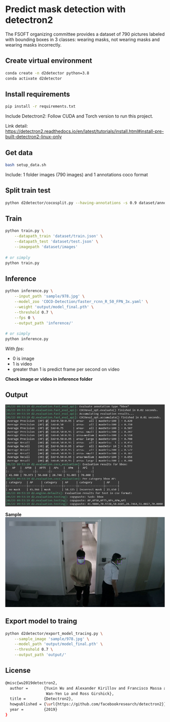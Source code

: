 # Predict mask detection with detectron2

The FSOFT organizing committee provides a dataset of 790 pictures labeled with bounding boxes in 3 classes: wearing masks, not wearing masks and wearing masks incorrectly.

## Create virtual environment
```bash
conda create -n d2detector python=3.8
conda activate d2detector
```

## Install requirements
```bash
pip install -r requirements.txt
```
Include Detectron2: Follow CUDA and Torch version to run this project.

Link detail: https://detectron2.readthedocs.io/en/latest/tutorials/install.html#install-pre-built-detectron2-linux-only

## Get data
```bash
bash setup_data.sh
```
Include: 1 folder images (790 images) and 1 annotations coco format

## Split train test
```bash
python d2detector/cocosplit.py --having-annotations -s 0.9 dataset/annotations.json dataset/train.json dataset/test.json
```

## Train
```bash
python train.py \
    --datapath_train 'dataset/train.json' \
    --datapath_test 'dataset/test.json' \
    --imagepath 'dataset/images'

# or simply
python train.py
```

## Inference
```bash
python inference.py \
    --input_path 'sample/978.jpg' \
    --model_zoo 'COCO-Detection/faster_rcnn_R_50_FPN_3x.yaml' \
    --weight 'output/model_final.pth' \
    --threshold 0.7 \
    --fps 0 \
    --output_path 'inference/' 

# or simply
python inference.py
```

*With fps*:
- 0 is image
- 1 is video
- greater than 1 is predict frame per second on video

**Check image or video in inference folder**

## Output
![evaluate](https://github.com/vnk8071/detectron2-object-detection/blob/master/image/output.jpg)

**Sample**
![sample](https://github.com/vnk8071/detectron2-object-detection/blob/master/image/sample.jpg)

## Export model to traing
```bash
python d2detector/export_model_tracing.py \
    --sample_image 'sample/978.jpg' \
    --model_path 'output/model_final.pth' \
    --threshold 0.7 \
    --output_path 'output/' 
```

## License
```bash
@misc{wu2019detectron2,
  author =       {Yuxin Wu and Alexander Kirillov and Francisco Massa and
                  Wan-Yen Lo and Ross Girshick},
  title =        {Detectron2},
  howpublished = {\url{https://github.com/facebookresearch/detectron2}},
  year =         {2019}
}
```
